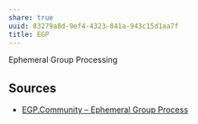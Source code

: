 ```yaml
---
share: true
uuid: 83279a8d-9ef4-4323-841a-943c15d1aa7f
title: EGP
---
```

Ephemeral Group Processing

## Sources

* [EGP.Community – Ephemeral Group Process](http://egp.community/)
